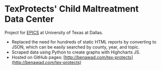 # TexProtects' Child Maltreatment Data Center

Project for [EPICS](https://www.utdallas.edu/utdesign/epics/) at University of Texas at Dallas.

* Replaced the need for hundreds of static HTML reports by converting to JSON, which can be easily searched by county, year, and topic.
* Scraped data using Python to create graphs with Highcharts JS.
* Hosted on GitHub pages: [http://benawad.com/tex-protects](http://benawad.com/tex-protects)
